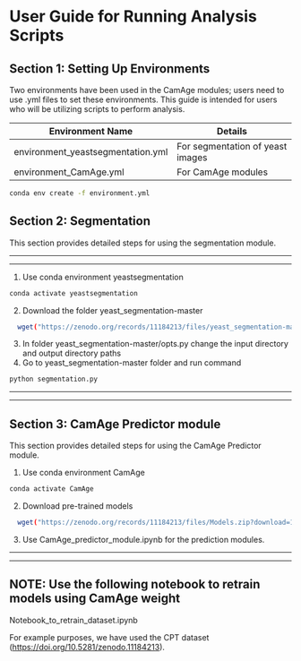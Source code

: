 
# User Guide for Running Analysis Scripts

## Section 1: Setting Up Environments

Two environments have been used in the CamAge modules; users need to use .yml files to set these environments. This guide is intended for users who will be utilizing scripts to perform analysis.


| Environment Name | Details |
| --- | --- |
| environment_yeastsegmentation.yml | For segmentation of yeast images |
| environment_CamAge.yml | For CamAge modules |


```bash
conda env create -f environment.yml
```

## Section 2: Segmentation

This section provides detailed steps for using the segmentation module.

---

---

1. Use conda environment yeastsegmentation

```bash
conda activate yeastsegmentation
```

2. Download the folder yeast_segmentation-master

```bash
  wget("https://zenodo.org/records/11184213/files/yeast_segmentation-master.zip?download=1")
```

3. In folder yeast_segmentation-master/opts.py change the input directory and output directory paths
4. Go to yeast_segmentation-master folder and run command 

```bash
python segmentation.py
```

---

---

## Section 3: CamAge Predictor module

This section provides detailed steps for using the CamAge Predictor module.

1. Use conda environment CamAge

```bash
conda activate CamAge
```

2. Download pre-trained models

```bash
  wget("https://zenodo.org/records/11184213/files/Models.zip?download=1")
```

3. Use CamAge_predictor_module.ipynb for the prediction modules.

---

---

## NOTE: Use the following notebook to retrain models using CamAge weight

Notebook_to_retrain_dataset.ipynb 

For example purposes, we have used the CPT dataset (https://doi.org/10.5281/zenodo.11184213).
